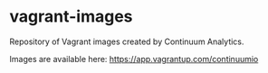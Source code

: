 # vagrant-images
Repository of Vagrant images created by Continuum Analytics.

Images are available here:
https://app.vagrantup.com/continuumio
